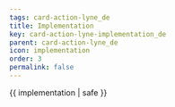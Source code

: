 ```yaml
---
tags: card-action-lyne_de
title: Implementation
key: card-action-lyne-implementation_de
parent: card-action-lyne_de
icon: implementation
order: 3
permalink: false  
---
```

 {{ implementation | safe }}


